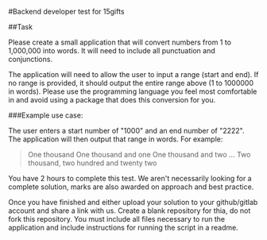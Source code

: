 #Backend developer test for 15gifts

##Task

Please create a small application that will convert numbers from 1 to 1,000,000 into words. 
It will need to include all punctuation and conjunctions.

The application will need to allow the user to input a range (start and end). 
If no range is provided, it should output the entire range above (1 to 1000000 in words). 
Please use the programming language you feel most comfortable in and avoid using a package that does this conversion for you.

###Example use case:

The user enters a start number of "1000" and an end number of "2222".
The application will then output that range in words. For example:

> One thousand
> One thousand and one
> One thousand and two
...
> Two thousand, two hundred and twenty two

You have 2 hours to complete this test. We aren't necessarily looking for a complete solution, marks are also awarded on approach and best practice. 

Once you have finished and either upload your solution to your github/gitlab account and share a link with us. Create a blank repository for thia, do not fork this repository. You must include all files necessary to run the application and include instructions for running the script in a readme.
